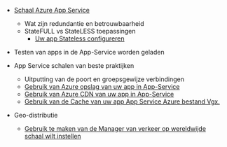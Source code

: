* [Schaal Azure App Service](../articles/app-service-web/web-sites-scale.md)
    * Wat zijn redundantie en betrouwbaarheid
    * StateFULL vs StateLESS toepassingen
        * [Uw app Stateless configureren](/blog/disabling-arrs-instance-affinity-in-windows-azure-web-sites/)

* Testen van apps in de App-Service worden geladen   

* App Service schalen van beste praktijken
    * Uitputting van de poort en groepsgewijze verbindingen
    * [Gebruik van Azure opslag van uw app in App-Service](../articles/storage/storage-dotnet-how-to-use-blobs.md)
    * [Gebruik van Azure CDN van uw app in App-Service](../articles/cdn/cdn-overview.md)
    * [Gebruik van de Cache van uw app App Service Azure bestand Vgx.](../articles/redis-cache/cache-dotnet-how-to-use-azure-redis-cache.md)

* Geo-distributie
    * [Gebruik te maken van de Manager van verkeer op wereldwijde schaal wilt instellen](../articles/traffic-manager/traffic-manager-overview.md)

